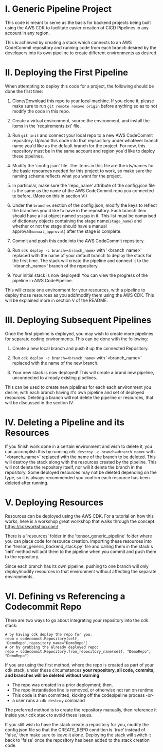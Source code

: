 
# I. Generic Pipeline Project

This code is meant to serve as the basis for backend projects being built using the AWS CDK to facilitate easier creation of CICD Pipelines in any account in any region.

This is achieved by creating a stack which connects to an AWS CodeCommit repository and running code from each branch desired by the developers into its own pipeline to create different environments as desired.

# II. Deploying the First Pipeline

When attempting to deploy this code for a project, the following should be done the first time:

1. Clone/Download this repo to your local machine. If you clone it, please make sure to run `git remote remove origin` before anything so as to not modify the code in this repo.

2. Create a virtual environment, source the environment, and install the items in the 'requirements.txt' file.

3. Run `git init` and connect your local repo to a new AWS CodeCommit repository. Upload this code into that repsository under whatever branch name you'd like as the default branch for the project. For now, this repository must be in the same account and region you'd like to deploy these pipelines.

4. Modify the 'config.json' file. The items in this file are the ids/names for the basic resources needed for this project to work, so make sure the naming scheme reflects what you want for the project.

6. In particular, make sure the 'repo_name' attribute of the config.json file is the same as the name of the AWS CodeCommit repo you connected to before. (More on this in section VI)

5. Under the `branches` section of the config.json, modify the keys to reflect the branches you'd like to have in the repository. Each branch item should have a list object named `stages` in it. This list must be comprised of dictionary objects containing the stage name(`stage_name`) and whether or not the stage should have a manual approval(`manual_approval`) after the stage is complete.

7. Commit and push this code into the AWS CodeCommit repository.

8. Run `cdk deploy -c branch=<branch_name>` with '<branch_name>' replaced with the name of your default branch to deploy the stack for the first time. The stack will create the pipeline and connect it to the '<branch_name>' branch of the repository.

9. Your initial stack is now deployed! You can view the progress of the pipeline in AWS CodePipeline.

This will create one environment for your resources, with a pipeline to deploy those resources as you add/modify them using the AWS CDK. This will be explained more in section V of the README.

# III. Deploying Subsequent Pipelines

Once the first pipeline is deployed, you may wish to create more pipelines for separate coding environments. This can be done with the following:

1. Create a new local branch and push it up the connected Repository.

2. Run `cdk deploy -c branch=<branch_name>` with '<branch_name>' replaced with the name of the new branch.

3. Your new stack is now deployed! This will create a brand new pipeline, unconnected to already existing pipelines.

This can be used to create new pipelines for each each environment you desire, with each branch having it's own pipeline and set of deployed resources. Deleting a branch will not delete the pipeline or resources, that will be discussed in the section IV.

# IV. Deleting a Pipeline and its Resources

If you finish work done in a certain environment and wish to delete it, you can accomplish this by running `cdk destroy -c branch=<branch_name>` with '<branch_name>' replaced with the name of the branch to be deleted. This will destroy the stack along with the resources created by the pipeline. This will not delete the repository itself, nor will it delete the branch in the repository. Some deployed resources may not be deleted depending on the type, so it is always recommended you confirm each resource has been deleted after running.

# V. Deploying Resources

Resources can be deployed using the AWS CDK. For a tutorial on how this works, here is a workshop great workshop that walks through the concept: https://cdkworkshop.com/

There is a 'resources' folder in the 'tensor_generic_pipeline' folder where you can place code for resource creation. Importing these resources into the 'tensor_generic_backend_stack.py' file and calling them in the stack's '__init__' method will add them to the pipeline when you commit and push them to the repository.

Since each branch has its own pipeline, pushing to one branch will only deploy/modify resources in that environment without affecting the separate environments.

# VI. Defining vs Referencing a Codecommit Repo

There are two ways to go about integrating your repository into the cdk stack:

    # by having cdk deploy the repo for you:
    repo = codecommit.Repository(self, 'DemoRepo',repository_name="DemoRepo")
    # or by grabbing the already deployed repo:
    repo = codecommit.Repository.from_repository_name(self, "DemoRepo", "DemoRepo")
If you are using the first method, where the repo is created as part of your cdk stack, under these circumstances **your repository, all code, commits, and branches will be deleted without warning**:

 - The repo was created in a prior deployment; then,    
 - The repo instantiation line is removed, or otherwise not ran on runtime 
 - This code is then committed, kicking off the codepipeline process
     -or-
 - a user runs a `cdk destroy` command

The preferred method is to create the repository manually, then reference it inside your cdk stack to avoid these issues.

If you still wish to have the stack create a repository for you, modify the config.json file so that the CREATE_REPO condition is 'true' instead of 'false,' then make sure to leave it alone. Deploying the stack will switch it back to 'false' once the repository has been added to the stack creation code.
